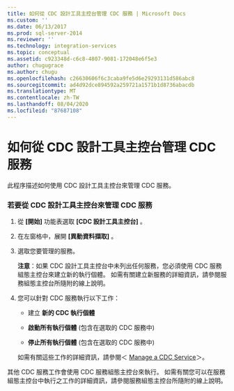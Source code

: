 ```yaml
---
title: 如何從 CDC 設計工具主控台管理 CDC 服務 | Microsoft Docs
ms.custom: ''
ms.date: 06/13/2017
ms.prod: sql-server-2014
ms.reviewer: ''
ms.technology: integration-services
ms.topic: conceptual
ms.assetid: c923348d-c6c8-4807-9081-172048e6f5e3
author: chugugrace
ms.author: chugu
ms.openlocfilehash: c26630606f6c3caba9fe5d6e29293131d586abc8
ms.sourcegitcommit: ad4d92dce894592a259721a1571b1d8736abacdb
ms.translationtype: MT
ms.contentlocale: zh-TW
ms.lasthandoff: 08/04/2020
ms.locfileid: "87687108"
---
```

# <a name="how-to-manage-a-cdc-service-from-the-cdc-designer-console"></a>如何從 CDC 設計工具主控台管理 CDC 服務
  此程序描述如何使用 CDC 設計工具主控台來管理 CDC 服務。  
  
### <a name="to-manage-a-cdc-service-from-the-cdc-designer-console"></a>若要從 CDC 設計工具主控台來管理 CDC 服務  
  
1.  從 **[開始]** 功能表選取 **[CDC 設計工具主控台]** 。  
  
2.  在左窗格中，展開 **[異動資料擷取]** 。  
  
3.  選取您要管理的服務。  
  
     **注意**：如果 CDC 設計工具主控台中未列出任何服務，您必須使用 CDC 服務組態主控台來建立新的執行個體。 如需有關建立新服務的詳細資訊，請參閱服務組態主控台所隨附的線上說明。  
  
4.  您可以針對 CDC 服務執行以下工作：  
  
    -   建立 **新的 CDC 執行個體**  
  
    -   **啟動所有執行個體** (包含在選取的 CDC 服務中)  
  
    -   **停止所有執行個體** (包含在選取的 CDC 服務中)  
  
     如需有關這些工作的詳細資訊，請參閱＜ [Manage a CDC Service](manage-a-cdc-service.md)＞。  
  
 其他 CDC 服務工作會使用 CDC 服務組態主控台來執行。 如需有關您可以在服務組態主控台中執行之工作的詳細資訊，請參閱服務組態主控台所隨附的線上說明。  
  
  
